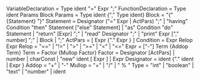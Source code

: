 VariableDeclaration = Type ident "=" Expr ";"
FunctionDeclaration = Type ident Params Block
Params = Type ident {"," Type ident}
Block = "{" {Statement} "}"
Statement = Designator ("=" Expr | ActPars) ";"
           | "having" Condition "then" Statement ["else" Statement]
           | "as" Condition "do" Statement
           | "return" [Expr] ";"
           | "read" Designator ";"
           | "print" Expr ["," number] ";"
           | Block
           | ";"
ActPars = [ Expr {"." Expr } ]
Condition  = Expr Relop Expr
Relop = "==" | "!=" | ">" | ">=" | "<" | "<="
Expr = ["-"] Term {Addop Term}
Term = Factor {Mullop Factor}
Factor = Designator [ActPars]
       | number
       | charConst
       | "new" ident [ Expr ]
       | Expr
Designator = ident {"." ident | Expr }
Addop = "+" | "-"
Mullop = "+" | "/" | " % "
Type = "int" | "boolean" | "text" | "number" | ident
